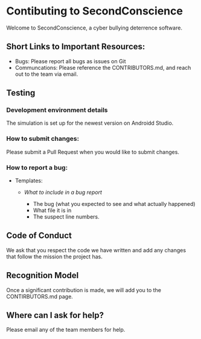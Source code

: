 # Contibuting to SecondConscience
   Welcome to SecondConscience, a cyber bullying deterrence software.

## Short Links to Important Resources:
* Bugs: Please report all bugs as issues on Git
* Communcations: Please reference the CONTRIBUTORS.md, and reach out to the team via email.

## Testing
### Development environment details
The simulation is set up for the newest version on Androidd Studio.
### How to submit changes:
Please submit a Pull Request when you would like to submit changes. 
### How to report a bug: 
* Templates: 
  * _What to include in a bug report_
  
    * The bug (what you expected to see and what actually happened)
    * What file it is in
    * The suspect line numbers.

## Code of Conduct
We ask that you respect the code we have written and add any changes that follow the mission the project has. 

## Recognition Model
Once a significant contribution is made, we will add you to the CONTIRBUTORS.md page.

## Where can I ask for help?
Please email any of the team members for help.
